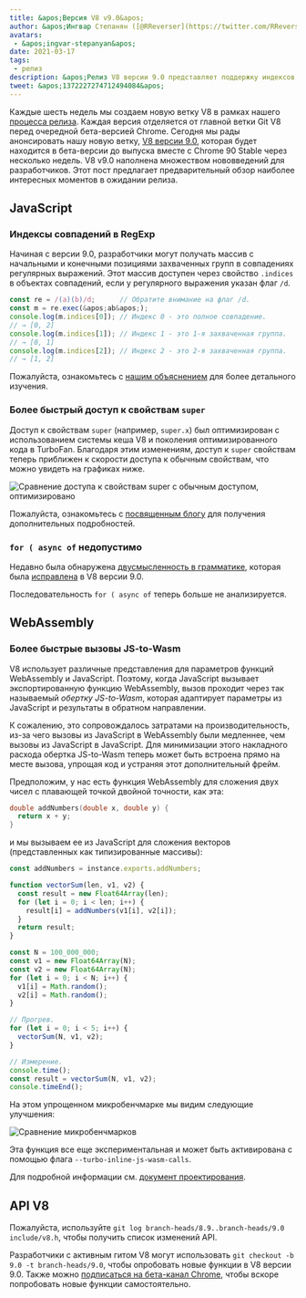 ```yaml
---
title: &apos;Версия V8 v9.0&apos;
author: &apos;Ингвар Степанян ([@RReverser](https://twitter.com/RReverser)), на линии&apos;
avatars:
 - &apos;ingvar-stepanyan&apos;
date: 2021-03-17
tags:
 - релиз
description: &apos;Релиз V8 версии 9.0 представляет поддержку индексов совпадений RegExp и различные улучшения производительности.&apos;
tweet: &apos;1372227274712494084&apos;
---
```

Каждые шесть недель мы создаем новую ветку V8 в рамках нашего [процесса релиза](https://v8.dev/docs/release-process). Каждая версия отделяется от главной ветки Git V8 перед очередной бета-версией Chrome. Сегодня мы рады анонсировать нашу новую ветку, [V8 версии 9.0](https://chromium.googlesource.com/v8/v8.git/+log/branch-heads/9.0), которая будет находится в бета-версии до выпуска вместе с Chrome 90 Stable через несколько недель. V8 v9.0 наполнена множеством нововведений для разработчиков. Этот пост предлагает предварительный обзор наиболее интересных моментов в ожидании релиза.

<!--truncate-->
## JavaScript

### Индексы совпадений в RegExp

Начиная с версии 9.0, разработчики могут получать массив с начальными и конечными позициями захваченных групп в совпадениях регулярных выражений. Этот массив доступен через свойство `.indices` в объектах совпадений, если у регулярного выражения указан флаг `/d`.

```javascript
const re = /(a)(b)/d;      // Обратите внимание на флаг /d.
const m = re.exec(&apos;ab&apos;);
console.log(m.indices[0]); // Индекс 0 - это полное совпадение.
// → [0, 2]
console.log(m.indices[1]); // Индекс 1 - это 1-я захваченная группа.
// → [0, 1]
console.log(m.indices[2]); // Индекс 2 - это 2-я захваченная группа.
// → [1, 2]
```

Пожалуйста, ознакомьтесь с [нашим объяснением](https://v8.dev/features/regexp-match-indices) для более детального изучения.

### Более быстрый доступ к свойствам `super`

Доступ к свойствам `super` (например, `super.x`) был оптимизирован с использованием системы кеша V8 и поколения оптимизированного кода в TurboFan. Благодаря этим изменениям, доступ к `super` свойствам теперь приближен к скорости доступа к обычным свойствам, что можно увидеть на графиках ниже.

![Сравнение доступа к свойствам super с обычным доступом, оптимизировано](/_img/fast-super/super-opt.svg)

Пожалуйста, ознакомьтесь с [посвященным блогу](https://v8.dev/blog/fast-super) для получения дополнительных подробностей.

### `for ( async of` недопустимо

Недавно была обнаружена [двусмысленность в грамматике](https://github.com/tc39/ecma262/issues/2034), которая была [исправлена](https://chromium-review.googlesource.com/c/v8/v8/+/2683221) в V8 версии 9.0.

Последовательность `for ( async of` теперь больше не анализируется.

## WebAssembly

### Более быстрые вызовы JS-to-Wasm

V8 использует различные представления для параметров функций WebAssembly и JavaScript. Поэтому, когда JavaScript вызывает экспортированную функцию WebAssembly, вызов проходит через так называемый *обертку JS-to-Wasm*, которая адаптирует параметры из JavaScript и результаты в обратном направлении.

К сожалению, это сопровождалось затратами на производительность, из-за чего вызовы из JavaScript в WebAssembly были медленнее, чем вызовы из JavaScript в JavaScript. Для минимизации этого накладного расхода обертка JS-to-Wasm теперь может быть встроена прямо на месте вызова, упрощая код и устраняя этот дополнительный фрейм.

Предположим, у нас есть функция WebAssembly для сложения двух чисел с плавающей точкой двойной точности, как эта:

```cpp
double addNumbers(double x, double y) {
  return x + y;
}
```

и мы вызываем ее из JavaScript для сложения векторов (представленных как типизированные массивы):

```javascript
const addNumbers = instance.exports.addNumbers;

function vectorSum(len, v1, v2) {
  const result = new Float64Array(len);
  for (let i = 0; i < len; i++) {
    result[i] = addNumbers(v1[i], v2[i]);
  }
  return result;
}

const N = 100_000_000;
const v1 = new Float64Array(N);
const v2 = new Float64Array(N);
for (let i = 0; i < N; i++) {
  v1[i] = Math.random();
  v2[i] = Math.random();
}

// Прогрев.
for (let i = 0; i < 5; i++) {
  vectorSum(N, v1, v2);
}

// Измерение.
console.time();
const result = vectorSum(N, v1, v2);
console.timeEnd();
```

На этом упрощенном микробенчмарке мы видим следующие улучшения:

![Сравнение микробенчмарков](/_img/v8-release-90/js-to-wasm.svg)

Эта функция все еще экспериментальная и может быть активирована с помощью флага `--turbo-inline-js-wasm-calls`.

Для подробной информации см. [документ проектирования](https://docs.google.com/document/d/1mXxYnYN77tK-R1JOVo6tFG3jNpMzfueQN1Zp5h3r9aM/edit).

## API V8

Пожалуйста, используйте `git log branch-heads/8.9..branch-heads/9.0 include/v8.h`, чтобы получить список изменений API.

Разработчики с активным гитом V8 могут использовать `git checkout -b 9.0 -t branch-heads/9.0`, чтобы опробовать новые функции в V8 версии 9.0. Также можно [подписаться на бета-канал Chrome](https://www.google.com/chrome/browser/beta.html), чтобы вскоре попробовать новые функции самостоятельно.
